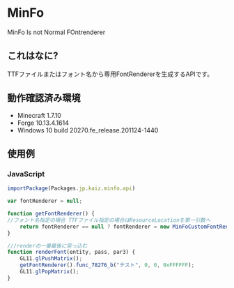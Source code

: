 # MinFo
MinFo Is not Normal FOntrenderer

## これはなに?
TTFファイルまたはフォント名から専用FontRendererを生成するAPIです。

## 動作確認済み環境
- Minecraft 1.7.10
- Forge 10.13.4.1614
- Windows 10 build 20270.fe_release.201124-1440

## 使用例
### JavaScript
```JavaScript
importPackage(Packages.jp.kaiz.minfo.api)

var fontRenderer = null;

function getFontRenderer() {
//フォント名指定の場合 TTFファイル指定の場合はResourceLocationを第一引数へ
    return fontRenderer == null ? fontRenderer = new MinFoCustomFontRenderer("Meiryo UI", 32) : fontRenderer;
}

///renderの一番最後に突っ込む
function renderFont(entity, pass, par3) {
    GL11.glPushMatrix();
    getFontRenderer().func_78276_b("テスト", 0, 0, 0xFFFFFF);
    GL11.glPopMatrix();
}
```
